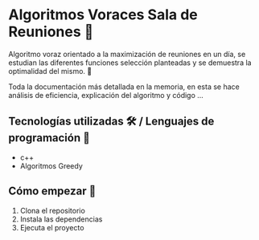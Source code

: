 # Algoritmos Voraces Sala de Reuniones 📓

Algoritmo voraz orientado a la maximización de reuniones en un día, se estudian las diferentes funciones selección planteadas y se demuestra la optimalidad del mismo. 🤔

Toda la documentación más detallada en la memoria, en esta se hace análisis de eficiencia, explicación del algoritmo y código ...

## Tecnologías utilizadas 🛠️ / Lenguajes de programación 👀

* c++
* Algoritmos Greedy

## Cómo empezar 🫡

1. Clona el repositorio
2. Instala las dependencias
3. Ejecuta el proyecto
